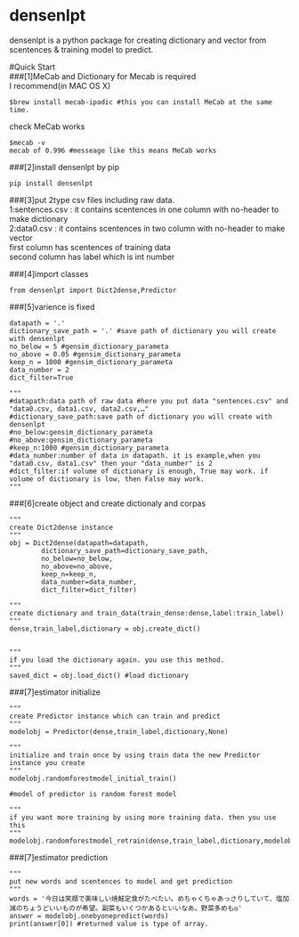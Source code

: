 # densenlpt  
densenlpt is a python package for creating dictionary and vector from scentences &amp; training model to predict.  
  
#Quick Start  
###[1]MeCab and Dictionary for Mecab is required  
I recommend(in MAC OS X)  
```
$brew install mecab-ipadic #this you can install MeCab at the same time.
```
check MeCab works  
```
$mecab -v
mecab of 0.996 #messeage like this means MeCab works
```
  
###[2]install densenlpt by pip  
```
pip install densenlpt
```
  
###[3]put 2type csv files including raw data.  
	1:sentences.csv : it contains scentences in one column with no-header to make dictionary  
	2:data0.csv : it contains scentences in two column with no-header to make vector  
		first column has scentences of training data  
		second column has label which is int number  
  
###[4]import classes  
```
from densenlpt import Dict2dense,Predictor
```
  
###[5]varience is fixed  
```
datapath = '.' 
dictionary_save_path = '.' #save path of dictionary you will create with densenlpt
no_below = 5 #gensim_dictionary_parameta
no_above = 0.05 #gensim_dictionary_parameta
keep_n = 1000 #gensim_dictionary_parameta
data_number = 2 
dict_filter=True 

"""
#datapath:data path of raw data #here you put data "sentences.csv" and "data0.csv, data1.csv, data2.csv,…"
#dictionary_save_path:save path of dictionary you will create with densenlpt
#no_below:gensim_dictionary_parameta
#no_above:gensim_dictionary_parameta
#keep_n:1000 #gensim_dictionary_parameta
#data_number:number of data in datapath. it is example,when you "data0.csv, data1.csv" then your "data_number" is 2
#dict_filter:if volume of dictionary is enough, True may work. if volume of dictionary is low, then False may work.
"""
```
  
###[6]create object and create dictionaly and corpas  
```
"""
create Dict2dense instance
"""
obj = Dict2dense(datapath=datapath, 
		dictionary_save_path=dictionary_save_path, 
		no_below=no_below, 
		no_above=no_above, 
		keep_n=keep_n, 
		data_number=data_number,
		dict_filter=dict_filter)

"""
create dictionary and train_data(train_dense:dense,label:train_label)
"""
dense,train_label,dictionary = obj.create_dict()


"""
if you load the dictionary again. you use this method.
"""
saved_dict = obj.load_dict() #load dictionary
```
  
###[7]estimator initialize  
```
"""
create Predictor instance which can train and predict
"""
modelobj = Predictor(dense,train_label,dictionary,None)

"""
initialize and train once by using train data the new Predictor instance you create
"""
modelobj.randomforestmodel_initial_train()

#model of predictor is random forest model

"""
if you want more training by using more training data. then you use this
"""
modelobj.randomforestmodel_retrain(dense,train_label,dictionary,modelobj.estimator)

```
  
###[7]estimator prediction  
```
"""
put new words and scentences to model and get prediction
"""
words = '今日は笑顔で美味しい焼鮭定食がたべたい。めちゃくちゃあっさりしていて、塩加減のちょうどいいものが希望。副菜もいくつかあるといいなあ。野菜多めも◎'
answer = modelobj.onebyonepredict(words)
print(answer[0]) #returned value is type of array.
```